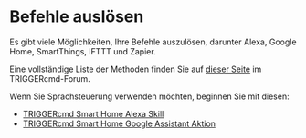 # Befehle auslösen

Es gibt viele Möglichkeiten, Ihre Befehle auszulösen, darunter Alexa, Google Home, SmartThings, IFTTT und Zapier.

Eine vollständige Liste der Methoden finden Sie auf [dieser Seite](https://www.triggercmd.com/forum/topic/30/list-of-ways-to-trigger-your-commands) im TRIGGERcmd-Forum.

Wenn Sie Sprachsteuerung verwenden möchten, beginnen Sie mit diesen:

* [TRIGGERcmd Smart Home Alexa Skill](./SmartHomeAlexa.md)
* [TRIGGERcmd Smart Home Google Assistant Aktion](./SmartHomeGoogle.md)
